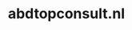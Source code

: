 ---
layout: post
title:  "abdtopconsult.nl"
internal_url:  "/data/abdtopconsult.nl.html"
categories: dutchgov
---